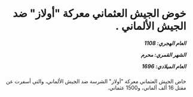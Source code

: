 <h1 dir="rtl">خوض الجيش العثماني معركة "أولاز" ضد الجيش الألماني .</h1>

<h5 dir="rtl">العام الهجري:  1108

الشهر القمري: محرم

العام الميلادي: 1696</h5>

<p dir="rtl">خاض الجيش العثماني معركة "أولاز" الشرسة ضد الجيش الألماني، والتي أسفرت عن مقتل 16 ألف ألماني، و1500 عثماني.</p></br>
